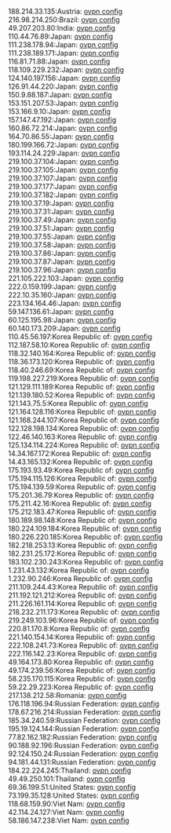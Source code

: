 188.214.33.135:Austria: [ovpn config](vpn/188_214_33_135.ovpn)  
216.98.214.250:Brazil: [ovpn config](vpn/216_98_214_250.ovpn)  
49.207.203.80:India: [ovpn config](vpn/49_207_203_80.ovpn)  
110.44.76.89:Japan: [ovpn config](vpn/110_44_76_89.ovpn)  
111.238.178.94:Japan: [ovpn config](vpn/111_238_178_94.ovpn)  
111.238.189.171:Japan: [ovpn config](vpn/111_238_189_171.ovpn)  
116.81.71.88:Japan: [ovpn config](vpn/116_81_71_88.ovpn)  
118.109.229.232:Japan: [ovpn config](vpn/118_109_229_232.ovpn)  
124.140.197.156:Japan: [ovpn config](vpn/124_140_197_156.ovpn)  
126.91.44.220:Japan: [ovpn config](vpn/126_91_44_220.ovpn)  
150.9.88.187:Japan: [ovpn config](vpn/150_9_88_187.ovpn)  
153.151.207.53:Japan: [ovpn config](vpn/153_151_207_53.ovpn)  
153.166.9.10:Japan: [ovpn config](vpn/153_166_9_10.ovpn)  
157.147.47.192:Japan: [ovpn config](vpn/157_147_47_192.ovpn)  
160.86.72.214:Japan: [ovpn config](vpn/160_86_72_214.ovpn)  
164.70.86.55:Japan: [ovpn config](vpn/164_70_86_55.ovpn)  
180.199.166.72:Japan: [ovpn config](vpn/180_199_166_72.ovpn)  
193.114.24.229:Japan: [ovpn config](vpn/193_114_24_229.ovpn)  
219.100.37.104:Japan: [ovpn config](vpn/219_100_37_104.ovpn)  
219.100.37.105:Japan: [ovpn config](vpn/219_100_37_105.ovpn)  
219.100.37.107:Japan: [ovpn config](vpn/219_100_37_107.ovpn)  
219.100.37.177:Japan: [ovpn config](vpn/219_100_37_177.ovpn)  
219.100.37.182:Japan: [ovpn config](vpn/219_100_37_182.ovpn)  
219.100.37.19:Japan: [ovpn config](vpn/219_100_37_19.ovpn)  
219.100.37.31:Japan: [ovpn config](vpn/219_100_37_31.ovpn)  
219.100.37.49:Japan: [ovpn config](vpn/219_100_37_49.ovpn)  
219.100.37.51:Japan: [ovpn config](vpn/219_100_37_51.ovpn)  
219.100.37.55:Japan: [ovpn config](vpn/219_100_37_55.ovpn)  
219.100.37.58:Japan: [ovpn config](vpn/219_100_37_58.ovpn)  
219.100.37.86:Japan: [ovpn config](vpn/219_100_37_86.ovpn)  
219.100.37.87:Japan: [ovpn config](vpn/219_100_37_87.ovpn)  
219.100.37.96:Japan: [ovpn config](vpn/219_100_37_96.ovpn)  
221.105.222.103:Japan: [ovpn config](vpn/221_105_222_103.ovpn)  
222.0.159.199:Japan: [ovpn config](vpn/222_0_159_199.ovpn)  
222.10.35.160:Japan: [ovpn config](vpn/222_10_35_160.ovpn)  
223.134.164.46:Japan: [ovpn config](vpn/223_134_164_46.ovpn)  
59.147.136.61:Japan: [ovpn config](vpn/59_147_136_61.ovpn)  
60.125.195.98:Japan: [ovpn config](vpn/60_125_195_98.ovpn)  
60.140.173.209:Japan: [ovpn config](vpn/60_140_173_209.ovpn)  
110.45.56.197:Korea Republic of: [ovpn config](vpn/110_45_56_197.ovpn)  
112.187.58.10:Korea Republic of: [ovpn config](vpn/112_187_58_10.ovpn)  
118.32.140.164:Korea Republic of: [ovpn config](vpn/118_32_140_164.ovpn)  
118.36.173.120:Korea Republic of: [ovpn config](vpn/118_36_173_120.ovpn)  
118.40.246.69:Korea Republic of: [ovpn config](vpn/118_40_246_69.ovpn)  
119.198.227.219:Korea Republic of: [ovpn config](vpn/119_198_227_219.ovpn)  
121.129.111.189:Korea Republic of: [ovpn config](vpn/121_129_111_189.ovpn)  
121.139.180.52:Korea Republic of: [ovpn config](vpn/121_139_180_52.ovpn)  
121.143.75.5:Korea Republic of: [ovpn config](vpn/121_143_75_5.ovpn)  
121.164.128.116:Korea Republic of: [ovpn config](vpn/121_164_128_116.ovpn)  
121.168.244.107:Korea Republic of: [ovpn config](vpn/121_168_244_107.ovpn)  
122.128.198.134:Korea Republic of: [ovpn config](vpn/122_128_198_134.ovpn)  
122.46.140.163:Korea Republic of: [ovpn config](vpn/122_46_140_163.ovpn)  
125.134.114.224:Korea Republic of: [ovpn config](vpn/125_134_114_224.ovpn)  
14.34.167.172:Korea Republic of: [ovpn config](vpn/14_34_167_172.ovpn)  
14.43.165.132:Korea Republic of: [ovpn config](vpn/14_43_165_132.ovpn)  
175.193.93.49:Korea Republic of: [ovpn config](vpn/175_193_93_49.ovpn)  
175.194.115.126:Korea Republic of: [ovpn config](vpn/175_194_115_126.ovpn)  
175.194.139.59:Korea Republic of: [ovpn config](vpn/175_194_139_59.ovpn)  
175.201.36.79:Korea Republic of: [ovpn config](vpn/175_201_36_79.ovpn)  
175.211.42.16:Korea Republic of: [ovpn config](vpn/175_211_42_16.ovpn)  
175.212.183.47:Korea Republic of: [ovpn config](vpn/175_212_183_47.ovpn)  
180.189.98.148:Korea Republic of: [ovpn config](vpn/180_189_98_148.ovpn)  
180.224.109.184:Korea Republic of: [ovpn config](vpn/180_224_109_184.ovpn)  
180.226.220.185:Korea Republic of: [ovpn config](vpn/180_226_220_185.ovpn)  
182.218.253.13:Korea Republic of: [ovpn config](vpn/182_218_253_13.ovpn)  
182.231.25.172:Korea Republic of: [ovpn config](vpn/182_231_25_172.ovpn)  
183.102.230.243:Korea Republic of: [ovpn config](vpn/183_102_230_243.ovpn)  
1.231.43.132:Korea Republic of: [ovpn config](vpn/1_231_43_132.ovpn)  
1.232.90.246:Korea Republic of: [ovpn config](vpn/1_232_90_246.ovpn)  
211.109.244.43:Korea Republic of: [ovpn config](vpn/211_109_244_43.ovpn)  
211.192.121.212:Korea Republic of: [ovpn config](vpn/211_192_121_212.ovpn)  
211.226.161.114:Korea Republic of: [ovpn config](vpn/211_226_161_114.ovpn)  
218.232.211.173:Korea Republic of: [ovpn config](vpn/218_232_211_173.ovpn)  
219.249.103.96:Korea Republic of: [ovpn config](vpn/219_249_103_96.ovpn)  
220.81.170.8:Korea Republic of: [ovpn config](vpn/220_81_170_8.ovpn)  
221.140.154.14:Korea Republic of: [ovpn config](vpn/221_140_154_14.ovpn)  
222.108.241.73:Korea Republic of: [ovpn config](vpn/222_108_241_73.ovpn)  
222.116.142.23:Korea Republic of: [ovpn config](vpn/222_116_142_23.ovpn)  
49.164.173.80:Korea Republic of: [ovpn config](vpn/49_164_173_80.ovpn)  
49.174.239.56:Korea Republic of: [ovpn config](vpn/49_174_239_56.ovpn)  
58.235.170.115:Korea Republic of: [ovpn config](vpn/58_235_170_115.ovpn)  
59.22.29.223:Korea Republic of: [ovpn config](vpn/59_22_29_223.ovpn)  
217.138.212.58:Romania: [ovpn config](vpn/217_138_212_58.ovpn)  
176.118.196.94:Russian Federation: [ovpn config](vpn/176_118_196_94.ovpn)  
178.67.216.214:Russian Federation: [ovpn config](vpn/178_67_216_214.ovpn)  
185.34.240.59:Russian Federation: [ovpn config](vpn/185_34_240_59.ovpn)  
195.19.124.144:Russian Federation: [ovpn config](vpn/195_19_124_144.ovpn)  
77.82.162.182:Russian Federation: [ovpn config](vpn/77_82_162_182.ovpn)  
90.188.92.196:Russian Federation: [ovpn config](vpn/90_188_92_196.ovpn)  
92.124.150.24:Russian Federation: [ovpn config](vpn/92_124_150_24.ovpn)  
94.181.44.131:Russian Federation: [ovpn config](vpn/94_181_44_131.ovpn)  
184.22.224.245:Thailand: [ovpn config](vpn/184_22_224_245.ovpn)  
49.49.250.101:Thailand: [ovpn config](vpn/49_49_250_101.ovpn)  
69.36.199.51:United States: [ovpn config](vpn/69_36_199_51.ovpn)  
73.199.35.128:United States: [ovpn config](vpn/73_199_35_128.ovpn)  
118.68.159.90:Viet Nam: [ovpn config](vpn/118_68_159_90.ovpn)  
42.114.24.127:Viet Nam: [ovpn config](vpn/42_114_24_127.ovpn)  
58.186.147.238:Viet Nam: [ovpn config](vpn/58_186_147_238.ovpn)  
